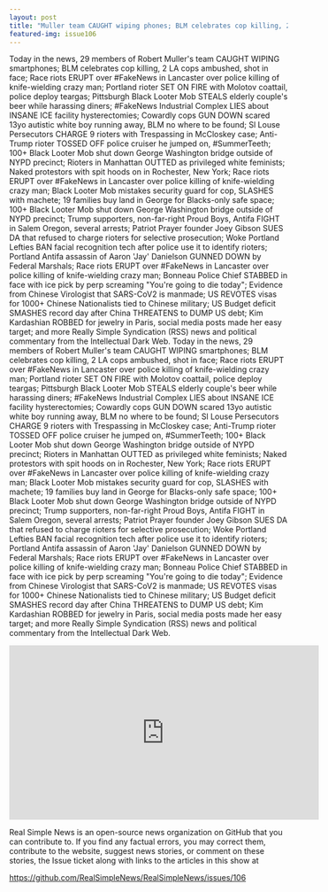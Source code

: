 ```yaml
---
layout: post
title: "Muller team CAUGHT wiping phones; BLM celebrates cop killing, 2 LA cops ambushed, shot in face."
featured-img: issue106
---
```


Today in the news, 29 members of Robert Muller's team CAUGHT WIPING smartphones; BLM celebrates cop killing, 2 LA cops ambushed, shot in face; Race riots ERUPT over #FakeNews in Lancaster over police killing of knife-wielding crazy man; Portland rioter SET ON FIRE with Molotov coattail, police deploy teargas; Pittsburgh Black Looter Mob STEALS elderly couple's beer while harassing diners; #FakeNews Industrial Complex LIES about INSANE ICE facility hysterectomies; Cowardly cops GUN DOWN scared 13yo autistic white boy running away, BLM no where to be found; Sl Louse Persecutors CHARGE 9 rioters with Trespassing in McCloskey case; Anti-Trump rioter TOSSED OFF police cruiser he jumped on, #SummerTeeth; 100+ Black Looter Mob shut down George Washington bridge outside of NYPD precinct; Rioters in Manhattan OUTTED as privileged white feminists; Naked protestors with spit hoods on in Rochester, New York; Race riots ERUPT over #FakeNews in Lancaster over police killing of knife-wielding crazy man; Black Looter Mob mistakes security guard for cop, SLASHES with machete; 19 families buy land in George for Blacks-only safe space; 100+ Black Looter Mob shut down George Washington bridge outside of NYPD precinct; Trump supporters, non-far-right Proud Boys, Antifa FIGHT in Salem Oregon, several arrests; Patriot Prayer founder Joey Gibson SUES DA that refused to charge rioters for selective prosecution; Woke Portland Lefties BAN facial recognition tech after police use it to identify rioters; Portland Antifa assassin of Aaron 'Jay' Danielson GUNNED DOWN by Federal Marshals; Race riots ERUPT over #FakeNews in Lancaster over police killing of knife-wielding crazy man; Bonneau Police Chief STABBED in face with ice pick by perp screaming "You're going to die today"; Evidence from Chinese Virologist that SARS-CoV2 is manmade; US REVOTES visas for 1000+ Chinese Nationalists tied to Chinese military; US Budget deficit SMASHES record day after China THREATENS to DUMP US debt; Kim Kardashian ROBBED for jewelry in Paris, social media posts made her easy target; and more Really Simple Syndication (RSS) news and political commentary from the Intellectual Dark Web.
Today in the news, 29 members of Robert Muller's team CAUGHT WIPING smartphones; BLM celebrates cop killing, 2 LA cops ambushed, shot in face; Race riots ERUPT over #FakeNews in Lancaster over police killing of knife-wielding crazy man; Portland rioter SET ON FIRE with Molotov coattail, police deploy teargas; Pittsburgh Black Looter Mob STEALS elderly couple's beer while harassing diners; #FakeNews Industrial Complex LIES about INSANE ICE facility hysterectomies; Cowardly cops GUN DOWN scared 13yo autistic white boy running away, BLM no where to be found; Sl Louse Persecutors CHARGE 9 rioters with Trespassing in McCloskey case; Anti-Trump rioter TOSSED OFF police cruiser he jumped on, #SummerTeeth; 100+ Black Looter Mob shut down George Washington bridge outside of NYPD precinct; Rioters in Manhattan OUTTED as privileged white feminists; Naked protestors with spit hoods on in Rochester, New York; Race riots ERUPT over #FakeNews in Lancaster over police killing of knife-wielding crazy man; Black Looter Mob mistakes security guard for cop, SLASHES with machete; 19 families buy land in George for Blacks-only safe space; 100+ Black Looter Mob shut down George Washington bridge outside of NYPD precinct; Trump supporters, non-far-right Proud Boys, Antifa FIGHT in Salem Oregon, several arrests; Patriot Prayer founder Joey Gibson SUES DA that refused to charge rioters for selective prosecution; Woke Portland Lefties BAN facial recognition tech after police use it to identify rioters; Portland Antifa assassin of Aaron 'Jay' Danielson GUNNED DOWN by Federal Marshals; Race riots ERUPT over #FakeNews in Lancaster over police killing of knife-wielding crazy man; Bonneau Police Chief STABBED in face with ice pick by perp screaming "You're going to die today"; Evidence from Chinese Virologist that SARS-CoV2 is manmade; US REVOTES visas for 1000+ Chinese Nationalists tied to Chinese military; US Budget deficit SMASHES record day after China THREATENS to DUMP US debt; Kim Kardashian ROBBED for jewelry in Paris, social media posts made her easy target; and more Really Simple Syndication (RSS) news and political commentary from the Intellectual Dark Web.

<iframe width="560" height="315" src="https://www.youtube.com/embed/cstIOZZLPaM" frameborder="0" allow="accelerometer; autoplay; encrypted-media; gyroscope; picture-in-picture" allowfullscreen></iframe>

Real Simple News is an open-source news organization on GitHub that you can contribute to. If you find any factual errors, you may correct them, contribute to the website, suggest news stories, or comment on these stories, the Issue ticket along with links to the articles in this show at 

<https://github.com/RealSimpleNews/RealSimpleNews/issues/106>
